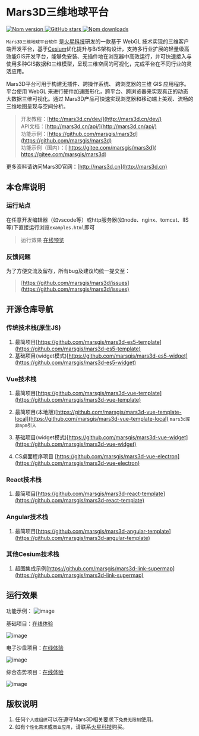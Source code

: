 # Mars3D三维地球平台

<p>
<a target="_black" href="https://www.npmjs.com/package/mars3d">
<img alt="Npm version" src="https://img.shields.io/npm/v/mars3d.svg?style=flat&logo=npm&label=version"/>
</a>
<a target="_black" href="https://github.com/marsgis/mars3d">
<img alt="GitHub stars" src="https://img.shields.io/github/stars/marsgis/mars3d?style=flat&logo=github">
</a> 
<a target="_black" href="https://www.npmjs.com/package/mars3d">
<img alt="Npm downloads" src="https://img.shields.io/npm/dt/mars3d?style=flat&logo=npm">
</a>
</p>

 
 `Mars3D三维地球平台软件` 是[火星科技](http://marsgis.cn/)研发的一款基于 WebGL 技术实现的三维客户端开发平台，基于[Cesium](https://cesium.com/cesiumjs/)优化提升与B/S架构设计，支持多行业扩展的轻量级高效能GIS开发平台，能够免安装、无插件地在浏览器中高效运行，并可快速接入与使用多种GIS数据和三维模型，呈现三维空间的可视化，完成平台在不同行业的灵活应用。

 Mars3D平台可用于构建无插件、跨操作系统、 跨浏览器的三维 GIS 应用程序。平台使用 WebGL 来进行硬件加速图形化，跨平台、跨浏览器来实现真正的动态大数据三维可视化。通过 Mars3D产品可快速实现浏览器和移动端上美观、流畅的三维地图呈现与空间分析。


> 开发教程：[http://mars3d.cn/dev/](http://mars3d.cn/dev/)  
> API文档：[http://mars3d.cn/api/](http://mars3d.cn/api/)  
> 功能示例：[https://github.com/marsgis/mars3d](https://github.com/marsgis/mars3d)    
> 功能示例（国内）：[ https://gitee.com/marsgis/mars3d]( https://gitee.com/marsgis/mars3d)

更多资料请访问Mars3D官网：[http://mars3d.cn](http://mars3d.cn)  


## **本仓库说明** 

### 运行站点
 在任意开发编辑器（如vscode等）或http服务器(如node、nginx、tomcat、IIS等)下直接运行浏览`examples.html`即可

> 运行效果 
 [在线预览](http://mars3d.cn/examples.html)  
 
### 反馈问题
 为了方便交流及留存，所有bug及建议均统一提交至：
>  [https://github.com/marsgis/mars3d/issues](https://github.com/marsgis/mars3d/issues)  


## 开源仓库导航 

### 传统技术栈(原生JS)
1. 最简项目[https://github.com/marsgis/mars3d-es5-template](https://github.com/marsgis/mars3d-es5-template)
2. 基础项目(widget模式)[https://github.com/marsgis/mars3d-es5-widget](https://github.com/marsgis/mars3d-es5-widget)


### Vue技术栈
1. 最简项目[https://github.com/marsgis/mars3d-vue-template](https://github.com/marsgis/mars3d-vue-template)

2. 最简项目(本地版)[https://github.com/marsgis/mars3d-vue-template-local](https://github.com/marsgis/mars3d-vue-template-local)    `mars3d库非npm引入`

3. 基础项目(widget模式)[https://github.com/marsgis/mars3d-vue-widget](https://github.com/marsgis/mars3d-vue-widget)

4. CS桌面程序项目 [https://github.com/marsgis/mars3d-vue-electron](https://github.com/marsgis/mars3d-vue-electron)


### React技术栈
1. 最简项目[https://github.com/marsgis/mars3d-react-template](https://github.com/marsgis/mars3d-react-template)


### Angular技术栈 
1. 最简项目[https://github.com/marsgis/mars3d-angular-template](https://github.com/marsgis/mars3d-angular-template)



### 其他Cesium技术栈
 
1. 超图集成示例[https://github.com/marsgis/mars3d-link-supermap](https://github.com/marsgis/mars3d-link-supermap)

 

## 运行效果  
 功能示例：
 ![image](http://mars3d.cn/img/example.jpg)
 
 基础项目：[在线体验](http://mars3d.cn/project/jcxm/index.html)

 ![image](http://mars3d.cn/img/jcxm.jpg)
 
 电子沙盘项目：[在线体验](http://mars3d.cn/project/dzsp/login.html)

 ![image](http://mars3d.cn/img/dzsp.jpg)
 
 综合态势项目：[在线体验](http://mars3d.cn/project/zhts/index.html)

 ![image](http://mars3d.cn/img/zhts.jpg)


## 版权说明
1. 任何`个人或组织`可以在遵守Mars3D相关要求下`免费无限制`使用。
2. 如有`个性化需求`或`商业应用`，请联系[火星科技](http://mars3d.cn)购买。